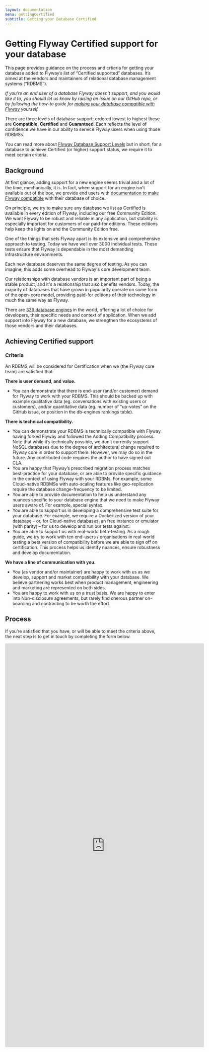 ```yaml
---
layout: documentation
menu: gettingCertified
subtitle: Getting your Database Certified
---
```


# Getting Flyway Certified support for your database

This page provides guidance on the process and crtieria for getting your database added to Flyway’s list of “Certified supported” databases. It’s aimed at the vendors and maintainers of relational database management systems (“RDBMS”). 

_If you’re an end user of a database Flyway doesn’t support, and you would like it to, you should let us know by raising an issue on our GitHub repo, or by following the how-to guide for [making your database compatible with Flyway](/documentation/contribute/contributingDatabaseSupport) yourself._

There are three levels of database support; ordered lowest to highest these are **Compatible**, **Certified** and **Guaranteed**. Each reflects the level of confidence we have in our ability to service Flyway users when using those RDBMSs. 

You can read more about [Flyway Database Support Levels](/documentation/learnmore/database-support) but in short, for a database to achieve Certified (or higher) support status, we require it to meet certain criteria. 

## Background

At first glance, adding support for a new engine seems trivial and a lot of the time, mechanically, it is. In fact, when support for an engine isn't available out of the box, we provide end users with [documentation to make Flyway compatible](/documentation/contribute/contributingDatabaseSupport) with their database of choice.     

On principle, we try to make sure any database we list as Certified is available in every edition of Flyway, including our free Community Edition. We want Flyway to be robust and reliable in any application, but stability is especially important for customers of our paid-for editions. These editions help keep the lights on and the Community Edition free. 

One of the things that sets Flyway apart is its extensive and comprehensive approach to testing. Today we have well over 3000 individual tests. These tests ensure that Flyway is dependable in the most demanding infrastructure environments.

Each new database deserves the same degree of testing. As you can imagine, this adds some overhead to Flyway's core development team.

Our relationships with database vendors is an important part of being a stable product, and it's a relationship that also benefits vendors. Today, the majority of databases that have grown in popularity operate on some form of the open-core model, providing paid-for editions of their technology in much the same way as Flyway.

There are [339 database engines](https://db-engines.com/en/ranking) in the world, offering a lot of choice for developers, their specific needs and context of application. When we add support into Flyway for a new database, we strengthen the ecosystems of those vendors and their databases.

## Achieving Certified support

### Criteria
An RDBMS will be considered for Certification when we (the Flyway core team) are satisfied that:

**There is user demand, and value.**

- You can demonstrate that there is end-user (and/or customer) demand for Flyway to work with your RDBMS. This should be backed up with example qualitative data (eg. conversations with existing users or customers), and/or quantitative data (eg. number of “up-votes” on the GitHub issue, or position in the db-engines rankings table).  

**There is technical compatibility.**

- You can demonstrate your RDBMS is technically compatible with Flyway having forked Flyway and followed the Adding Compatibility process. Note that while it’s technically possible, we don’t currently support NoSQL databases due to the degree of architectural change required to Flyway core in order to support them. However, we may do so in the future. Any contributed code requires the author to have signed out CLA.
- You are happy that Flyway’s prescribed migration process matches best-practice for your database, or are able to provide specific guidance in the context of using Flyway with your RDBMs. For example, some Cloud-native RDBMSs with auto-scaling features like geo-replication require the database change-frequency to be limited.    
- You are able to provide documentation to help us understand any nuances specific to your database engine that we need to make Flyway users aware of. For example, special syntax.
- You are able to support us in developing a comprehensive test suite for your database. For example, we require a Dockerized version of your database – or, for Cloud-native databases, an free instance or emulator (with parity) – for us to develop and run our tests against.    
- You are able to support us with real-world beta-testing. As a rough guide, we try to work with ten end-users / organisations in real-world testing a beta version of compatibility before we are able to sign off on certification. This process helps us identify nuances, ensure robustness and develop documentation. 

**We have a line of communication with you.**

- You (as vendor and/or maintainer) are happy to work with us as we develop, support and market compatibility with your database. We believe partnering works best when product management, engineering and marketing are represented on both sides.
- You are happy to work with us on a trust basis. We are happy to enter into Non-disclosure agreements, but rarely find onerous partner on-boarding and contracting to be worth the effort.    

## Process

If you’re satisfied that you have, or will be able to meet the criteria above, the next step is to get in touch by completing the form below.

<iframe src="https://docs.google.com/forms/d/e/1FAIpQLSc4u2O7jrVagqk6oYgiBCBJhsaD8XWwnKe0QG6XfRz_zBHlFA/viewform?embedded=true" width="640" height="1300" frameborder="0" marginheight="0" marginwidth="0">Loading…</iframe>




